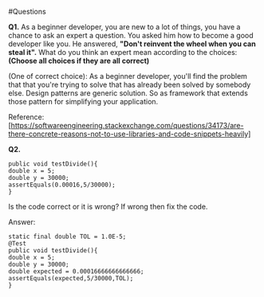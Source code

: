 #Questions

**Q1.** As a beginner developer, you are new to a lot of things, you have a chance to ask an expert a question. You asked him how to become a good developer like you. He answered, **"Don't reinvent the wheel when you can steal it".** What do you think an expert mean according to the choices: 
**(Choose all choices if they are all correct)**

(One of correct choice): As a beginner developer, you'll find the problem that that you're trying to solve that has already been solved by somebody else. Design patterns are generic solution. So as framework that extends those pattern for simplifying your application.

Reference: [https://softwareengineering.stackexchange.com/questions/34173/are-there-concrete-reasons-not-to-use-libraries-and-code-snippets-heavily]

**Q2.** 
``` @Test
public void testDivide(){
double x = 5;
double y = 30000;
assertEquals(0.00016,5/30000);
}
```
Is the code correct or it is wrong? If wrong then fix the code.

Answer: 
``` 
static final double TOL = 1.0E-5;
@Test
public void testDivide(){
double x = 5;
double y = 30000;
double expected = 0.00016666666666666;
assertEquals(expected,5/30000,TOL);
}
```




